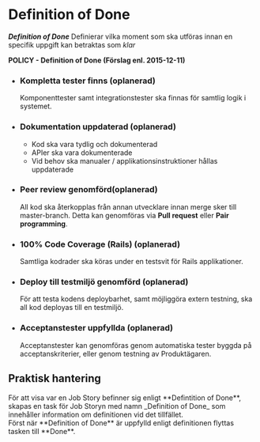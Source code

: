 # Definition of Done

_**Definition of Done**_ Definierar vilka moment som ska utföras innan en specifik uppgift kan betraktas som _klar_

**POLICY - Definition of Done (Förslag enl. 2015-12-11)**


* ### Kompletta tester finns (oplanerad)
    Komponenttester samt integrationstester ska finnas för samtlig logik i systemet.

* ### Dokumentation uppdaterad (oplanerad)
    * Kod ska vara tydlig och dokumenterad
    * APIer ska vara dokumenterade
    * Vid behov ska manualer / applikationsinstruktioner hållas uppdaterade

* ### Peer review genomförd(oplanerad)
    All kod ska återkopplas från annan utvecklare innan merge sker till master-branch. Detta kan genomföras via **Pull request** eller **Pair programming**.

* ### 100% Code Coverage (Rails) (oplanerad)
    Samtliga kodrader ska köras under en testsvit för Rails applikationer.

* ### Deploy till testmiljö genomförd (oplanerad)
    För att testa kodens deploybarhet, samt möjliggöra extern testning, ska all kod deployas till en testmiljö.

* ### Acceptanstester uppfyllda (oplanerad)
    Acceptanstester kan genomföras genom automatiska tester byggda på acceptanskriterier, eller genom testning av Produktägaren.

## Praktisk hantering
<div class="gub-policy">
För att visa var en Job Story befinner sig enligt **Defintition of Done**, skapas en task för Job Storyn med namn _Definition of Done_ som innehåller information om definitionen vid det tillfället. 
<br/>Först när **Definition of Done** är uppfylld enligt definitionen flyttas tasken till **Done**.
</div>